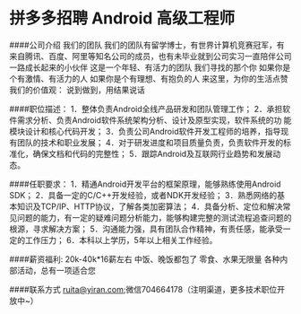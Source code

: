 拼多多招聘 Android 高级工程师
==========

####公司介绍
我们的团队
我们的团队有留学博士，有世界计算机竞赛冠军，有来自腾讯、百度、阿里等知名公司的成员，也有未毕业就到公司实习一直陪伴公司一路成长起来的小伙伴
这是一个年轻、有活力的团队
我们寻找的那个你
如果你是个有激情、有活力的人
如果你是个有理想、有抱负的人
来这里，为你的生活点赞
我们的价值观：
说到做到，用结果说话

####职位描述：
1．整体负责Android全线产品研发和团队管理工作；
2．承担软件需求分析、负责Android软件系统架构分析、设计及原型实现，软件系统的功   能模块设计和核心代码开发；
3．负责公司Android软件开发工程师的培养，指导现有团队的技术和职业发展；
4．对于研发进度和项目质量负责，负责软件开发的标准化，确保文档和代码的完整性；
5．跟踪Android及互联网行业趋势和发展动态。

####任职要求：
1．精通Android开发平台的框架原理，能够熟练使用Android SDK；
2．具备一定的C/C++开发经验，或者NDK开发经验；
3．熟悉网络的基本知识及TCP/IP、HTTP协议，了解各类加密算法；
4．具备分析、定位和解决常见问题的能力，有一定的疑难问题分析能力，能够构建完整的测试流程追查问题的根源，寻求解决方案；
5．沟通能力强，具有团队合作精神，有责任感，能承受一定的工作压力；
6．本科以上学历，5年以上相关工作经验。

####薪资福利:
20k-40k*16薪左右
中饭、晚饭都包了
零食、水果无限量
各种内部活动，总有一项适合您

####联系方式
[ruita@yiran.com](mailto:ruita@yiran.com);微信704664178（注明渠道，更多技术职位开放中~）
